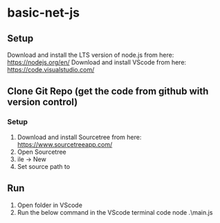 # basic-net-js

## Setup

Download and install the LTS version of node.js from here: https://nodejs.org/en/
Download and install VScode from here: https://code.visualstudio.com/

## Clone Git Repo (get the code from github with version control)

### Setup 

1. Download and install Sourcetree from here: https://www.sourcetreeapp.com/ 
2. Open Sourcetree
3. ile -> New
4. Set source path to

## Run

1. Open folder in VScode 
2. Run the below command in the VScode terminal
code node .\main.js 
